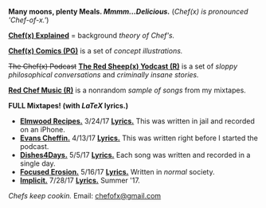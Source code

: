 **Many moons, plenty Meals. *Mmmm...Delicious.*** (*Chef(x) is pronounced 'Chef-of-x.'*)

[**Chef(x) Explained**](https://drive.google.com/open?id=0B1Ol8fuZMTCWUVBNRlk0djcxUmc) = background *theory of Chef's.*  

[**Chef(x) Comics (PG)**](https://www.instagram.com/chefofx/) is a set of *concept illustrations.*

~~The Chef(x) Podcast~~ [**The Red Sheep(x) Yodcast (R)**](https://itunes.apple.com/us/podcast/the-chef-x-podcast/id1227336978?mt=2)  is a set of *sloppy philosophical conversations* and *criminally insane stories.*

[**Red Chef Music (R)**](https://soundcloud.com/redchef) is a nonrandom *sample of songs* from my mixtapes. 

**FULL Mixtapes! (with *LaTeX* lyrics.)**

- [**Elmwood Recipes.**](https://soundcloud.com/redchef/sets/elmwood-recipes/s-4d0MH) 3/24/17 [**Lyrics.**](https://drive.google.com/open?id=0B1Ol8fuZMTCWaldOV2ZYYVlyRlk) This was written in jail and recorded on an iPhone.
- [**Evans Cheffin.**](https://soundcloud.com/redchef/sets/evans-cheffin/s-5ctrP) 4/13/17 [**Lyrics.**](https://drive.google.com/open?id=0B1Ol8fuZMTCWWS1OUHptcEN4aWM) This was written right before I started the podcast.
- [**Dishes4Days.**](https://soundcloud.com/redchef/sets/dishes4days/s-NY0Mc) 5/5/17 [**Lyrics.**](https://drive.google.com/open?id=0B1Ol8fuZMTCWc09Yb2tRZndleVE) Each song was written and recorded in a single day. 
- [**Focused Erosion.**](https://soundcloud.com/redchef/sets/focused-erosion/s-pihsw) 5/16/17 [**Lyrics.**](https://drive.google.com/open?id=0B1Ol8fuZMTCWWVNQdXd2ZndiaDA) Written in *normal* society.
- [**Implicit.**](https://soundcloud.com/redchef/sets/implicit/s-tvWII) 7/28/17 [**Lyrics.**](https://drive.google.com/open?id=0B1Ol8fuZMTCWam4zdm5sbFlvRUU) Summer '17.


*Chefs keep cookin.* Email: chefofx@gmail.com
